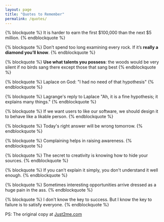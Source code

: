 ```yaml
---
layout: page
title: "Quotes to Remember"
permalink: /quotes/
---
```


{% blockquote %}
It is harder to earn the first $100,000 than the next $5 million.
{% endblockquote %}

{% blockquote %}
Don’t spend too long examining every rock. If it’s **really a diamond you’ll know**.
{% endblockquote %}
  
{% blockquote %}
**Use what talents you possess**: the woods would be very silent if no birds sang there except those that sang best
{% endblockquote %}

{% blockquote %}
Laplace on God: "I had no need of that hypothesis"
{% endblockquote %}

{% blockquote %}
Lagrange's reply to Laplace "Ah, it is a fine hypothesis; it explains many things."
{% endblockquote %}

{% blockquote %}
If we want users to like our software, we should design it to behave like a likable person.
{% endblockquote %}

{% blockquote %}
Today's right answer will be wrong tomorrow.
{% endblockquote %}

{% blockquote %}
Complaining helps in raising awareness.
{% endblockquote %}

{% blockquote %}
The secret to creativity is knowing how to hide your sources.
{% endblockquote %}

{% blockquote %}
If you can't explain it simply, you don't understand it well enough.
{% endblockquote %}

{% blockquote %}
Sometimes interesting opportunities arrive dressed as a huge pain in the ass.
{% endblockquote %}

{% blockquote %}
I don't know the key to success. But I know the key to failure is to satisfy everyone.
{% endblockquote %}

PS: The original copy at [Just2me.com](http://www.just2me.com/p/quotes.html)


